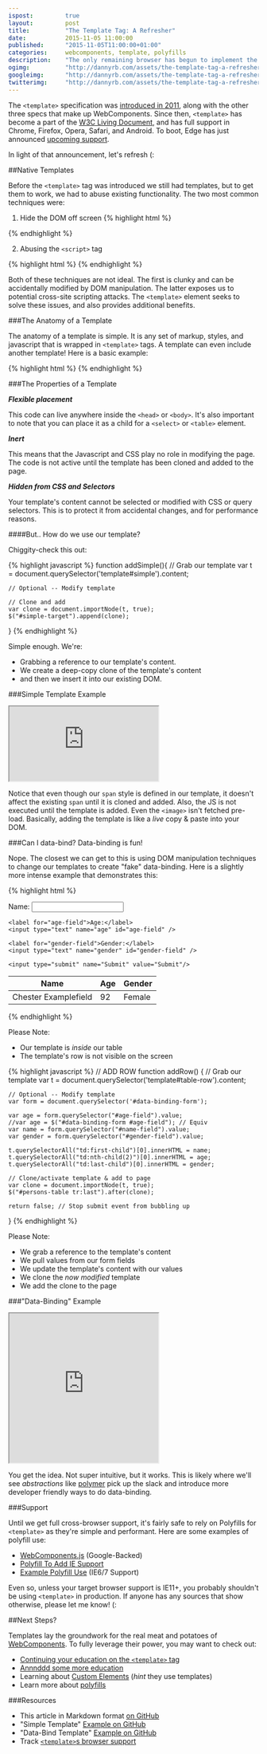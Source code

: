 ```yaml
---
ispost: 		true
layout: 		post
title: 			"The Template Tag: A Refresher"
date: 			2015-11-05 11:00:00
published:	 	"2015-11-05T11:00:00+01:00"
categories: 	webcomponents, template, polyfills
description: 	"The only remaining browser has begun to implement the template tag. With full cross-browser support in the near future, it's time for a template tag refresher."
ogimg: 			"http://dannyrb.com/assets/the-template-tag-a-refresher/fb-final-jpg.jpg"
googleimg: 		"http://dannyrb.com/assets/the-template-tag-a-refresher/fb-final-jpg.jpg"
twitterimg: 	"http://dannyrb.com/assets/the-template-tag-a-refresher/twitter-final-jpg.jpg"
---
```


The `<template>` specification was [introduced in 2011](https://fronteers.nl/congres/2011/sessions/web-components-and-model-driven-views-alex-russell), along with the other three specs that make up WebComponents. Since then, `<template>` has become a part of the [W3C Living Document](http://www.w3.org/TR/html5/scripting-1.html#the-template-element), and has full support in Chrome, Firefox, Opera, Safari, and Android. To boot, Edge has just announced [upcoming support](https://dev.modern.ie/platform/status/templateelement/).

In light of that announcement, let's refresh (:

##Native Templates

Before the `<template>` tag was introduced we still had templates, but to get them to work, we had to abuse existing functionality. The two most common techniques were:


1. Hide the DOM off screen
{% highlight html %}
<div class="hidden-template" id="template-22">
    <!-- My template's contents -->
</div>
{% endhighlight %}


<ol start="2">
	<li>Abusing the <code>&lt;script&gt;</code> tag</li>
</ol>
{% highlight html %}
<script id="simple-template" type="text/x-handlebars-template">
  // My template's contents
</script> 
{% endhighlight %}

Both of these techniques are not ideal. The first is clunky and can be accidentally modified by DOM manipulation. The latter exposes us to potential cross-site scripting attacks. The `<template>` element seeks to solve these issues, and also provides additional benefits.


###The Anatomy of a Template

The anatomy of a template is simple. It is any set of markup, styles, and javascript that is wrapped in `<template>` tags. A template can even include another template! Here is a basic example:

{% highlight html %}
<template id="simple">
    <style>
        span { color: purple; }
    </style>

    <img src="http://placehold.it/50x50" />
    <span>Hello World!</span>

    <script>
        function boom(){
            alert("BOOM!");
        }
        boom();
    </script>
</template>
{% endhighlight %}

###The Properties of a Template

**_Flexible placement_**

This code can live anywhere inside the `<head>` or `<body>`. It's also important to note that you can place it as a child for a `<select>` or `<table>` element.

**_Inert_**

This means that the Javascript and CSS play no role in modifying the page. The code is not active until the template has been cloned and added to the page.

**_Hidden from CSS and Selectors_**

Your template's content cannot be selected or modified with CSS or query selectors. This is to protect it from accidental changes, and for performance reasons.

####But.. How do we use our template?

Chiggity-check this out:

{% highlight javascript %}
function addSimple(){
    // Grab our template
    var t = document.querySelector('template#simple').content;

    // Optional -- Modify template

    // Clone and add
    var clone = document.importNode(t, true);
    $("#simple-target").append(clone);
}
{% endhighlight %}

Simple enough. We're:

- Grabbing a reference to our template's content. 
- We create a deep-copy clone of the template's content
- and then we insert it into our existing DOM.

###Simple Template Example

<iframe src="http://lug.io/examples/web-components-examples/templates/simple/"></iframe>

Notice that even though our `span` style is defined in our template, it doesn't affect the existing `span` until it is cloned and added. Also, the JS is not executed until the template is added. Even the `<image>` isn't fetched pre-load. Basically, adding the template is like a _live_ copy & paste into your DOM.


###Can I data-bind? Data-binding is fun!

Nope. The closest we can get to this is using DOM manipulation techniques to change our templates to create "fake" data-binding. Here is a slightly more intense example that demonstrates this:

{% highlight html %}
<form id="data-binding-form" onsubmit="return addRow()">
    <label for="name-field">Name:</label>
    <input type="text" name="name" id="name-field" />

    <label for="age-field">Age:</label>
    <input type="text" name="age" id="age-field" />

    <label for="gender-field">Gender:</label>
    <input type="text" name="gender" id="gender-field" />

    <input type="submit" name="Submit" value="Submit"/>
</form>

<table id="persons-table">
<thead>
<tr>
    <th>Name</th>
    <th>Age</th>
    <th>Gender</th>
</tr>
</thead>
<tbody>
<tr>
    <td>Chester Examplefield</td>
    <td>92</td>
    <td>Female</td>
</tr>
<!-- Our Row Template -->
<template id="table-row">
<tr>
    <td>1</td>
    <td>2</td>
    <td>3</td>
</tr>
</template>
<!-- End Row Template -->
</tbody>
</table>
{% endhighlight %}

Please Note:

- Our template is _inside_ our table
- The template's row is not visible on the screen


{% highlight javascript %}
// ADD ROW
function addRow()
{
    // Grab our template
    var t = document.querySelector('template#table-row').content;

    // Optional -- Modify template
    var form = document.querySelector('#data-binding-form');

    var age = form.querySelector("#age-field").value; 		
    //var age = $("#data-binding-form #age-field"); // Equiv
    var name = form.querySelector("#name-field").value;
    var gender = form.querySelector("#gender-field").value;

    t.querySelectorAll("td:first-child")[0].innerHTML = name;
    t.querySelectorAll("td:nth-child(2)")[0].innerHTML = age;
    t.querySelectorAll("td:last-child")[0].innerHTML = gender;

    // Clone/activate template & add to page
    var clone = document.importNode(t, true);
    $("#persons-table tr:last").after(clone);

    return false; // Stop submit event from bubbling up
}
{% endhighlight %}

Please Note:

- We grab a reference to the template's content
- We pull values from our form fields
- We update the template's content with our values
- We clone the _now modified_ template
- We add the clone to the page

###"Data-Binding" Example

<iframe style="min-height: 300px" src="http://lug.io/examples/web-components-examples/templates/table/"></iframe>

You get the idea. Not super intuitive, but it works. This is likely where we'll see _abstractions_ like [polymer](https://www.polymer-project.org/1.0/) pick up the slack and introduce more developer friendly ways to do data-binding.

###Support

Until we get full cross-browser support, it's fairly safe to rely on Polyfills for `<template>` as they're simple and performant. Here are some examples of polyfill use:

- [WebComponents.js](https://github.com/webcomponents/webcomponentsjs) (Google-Backed)
- [Polyfill To Add IE Support](http://stackoverflow.com/questions/16055275/html-templates-javascript-polyfills)
- [Example Polyfill Use](http://jsfiddle.net/brianblakely/h3EmY/) (IE6/7 Support)

Even so, unless your target browser support is IE11+, you probably shouldn't be using `<template>` in production. If anyone has any sources that show otherwise, please let me know! (:

##Next Steps?

Templates lay the groundwork for the real meat and potatoes of [WebComponents](http://webcomponents.org/). To fully leverage their power, you may want to check out:

- [Continuing your education on the `<template>` tag](http://www.html5rocks.com/en/tutorials/webcomponents/template/)
- [Annnddd some more education](http://blog.teamtreehouse.com/creating-reusable-markup-with-the-html-template-element)
- Learning about [Custom Elements](http://www.html5rocks.com/en/tutorials/webcomponents/customelements/) (_hint_ they use templates)
- Learn more about [polyfills](https://remysharp.com/2010/10/08/what-is-a-polyfill)

###Resources

- This article in Markdown format [on GitHub](https://github.com/csengineer13/dannyrb.com/blob/master/_posts/2015-11-05-the-template-tag-a-refresher.markdown)
- "Simple Template" [Example on GitHub](https://github.com/lug-io/WebComponents-Examples/blob/master/templates/simple/index.html)
- "Data-Bind Template" [Example on GitHub](https://github.com/lug-io/WebComponents-Examples/blob/master/templates/table/index.html)
- Track [`<template>`s browser support](http://caniuse.com/#search=template)
